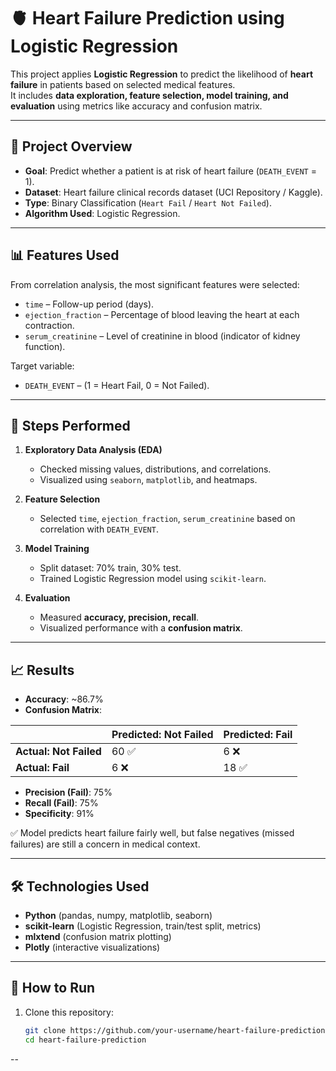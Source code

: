 # 🫀 Heart Failure Prediction using Logistic Regression

This project applies **Logistic Regression** to predict the likelihood of **heart failure** in patients based on selected medical features.  
It includes **data exploration, feature selection, model training, and evaluation** using metrics like accuracy and confusion matrix.  

---

## 📌 Project Overview
- **Goal**: Predict whether a patient is at risk of heart failure (`DEATH_EVENT` = 1).  
- **Dataset**: Heart failure clinical records dataset (UCI Repository / Kaggle).  
- **Type**: Binary Classification (`Heart Fail` / `Heart Not Failed`).  
- **Algorithm Used**: Logistic Regression.  

---

## 📊 Features Used
From correlation analysis, the most significant features were selected:  
- `time` – Follow-up period (days).  
- `ejection_fraction` – Percentage of blood leaving the heart at each contraction.  
- `serum_creatinine` – Level of creatinine in blood (indicator of kidney function).  

Target variable:  
- `DEATH_EVENT` – (1 = Heart Fail, 0 = Not Failed).  

---

## 🔎 Steps Performed
1. **Exploratory Data Analysis (EDA)**  
   - Checked missing values, distributions, and correlations.  
   - Visualized using `seaborn`, `matplotlib`, and heatmaps.  

2. **Feature Selection**  
   - Selected `time`, `ejection_fraction`, `serum_creatinine` based on correlation with `DEATH_EVENT`.  

3. **Model Training**  
   - Split dataset: 70% train, 30% test.  
   - Trained Logistic Regression model using `scikit-learn`.  

4. **Evaluation**  
   - Measured **accuracy, precision, recall**.  
   - Visualized performance with a **confusion matrix**.  

---

## 📈 Results
- **Accuracy**: ~86.7%  
- **Confusion Matrix**:  

|                   | Predicted: Not Failed | Predicted: Fail |
|-------------------|------------------------|-----------------|
| **Actual: Not Failed** | 60 ✅ | 6 ❌ |
| **Actual: Fail**       | 6 ❌ | 18 ✅ |

- **Precision (Fail)**: 75%  
- **Recall (Fail)**: 75%  
- **Specificity**: 91%  

✅ Model predicts heart failure fairly well, but false negatives (missed failures) are still a concern in medical context.  

---

## 🛠️ Technologies Used
- **Python** (pandas, numpy, matplotlib, seaborn)  
- **scikit-learn** (Logistic Regression, train/test split, metrics)  
- **mlxtend** (confusion matrix plotting)  
- **Plotly** (interactive visualizations)  

---

## 🚀 How to Run
1. Clone this repository:
   ```bash
   git clone https://github.com/your-username/heart-failure-prediction.git
   cd heart-failure-prediction
--
